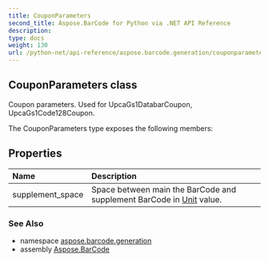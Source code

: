 ```yaml
---
title: CouponParameters
second_title: Aspose.BarCode for Python via .NET API Reference
description: 
type: docs
weight: 130
url: /python-net/api-reference/aspose.barcode.generation/couponparameters/
---
```


## CouponParameters class

Coupon parameters. Used for UpcaGs1DatabarCoupon, UpcaGs1Code128Coupon.

The CouponParameters type exposes the following members:
## Properties
| Name | Description |
| :- | :- |
|supplement_space|Space between main the BarCode and supplement BarCode in [Unit](/barcode/python-net/api-reference/aspose.barcode.generation/unit/) value.|

### See Also

* namespace [aspose.barcode.generation](/barcode/python-net/api-reference/aspose.barcode.generation/)
* assembly [Aspose.BarCode](/barcode/python-net/api-reference/)


